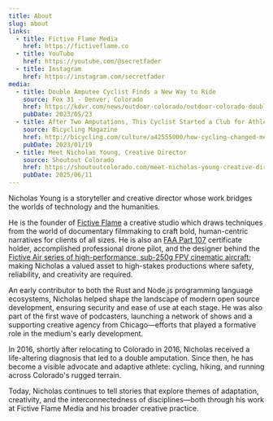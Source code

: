 ```yaml
---
title: About
slug: about
links:
  - title: Fictive Flame Media
    href: https://fictiveflame.co
  - title: YouTube
    href: https://youtube.com/@secretfader
  - title: Instagram
    href: https://instagram.com/secretfader
media:
  - title: Double Amputee Cyclist Finds a New Way to Ride
    source: Fox 31 - Denver, Colorado
    href: https://kdvr.com/news/outdoor-colorado/outdoor-colorado-double-amputee-bicyclist-finds-a-new-way-to-ride/
    pubDate: 2023/05/23
  - title: After Two Amputations, This Cyclist Started a Club for Athletes Like Him
    source: Bicycling Magazine
    href: http://bicycling.com/culture/a42555000/how-cycling-changed-me-nicholas-young/
    pubDate: 2023/01/19
  - title: Meet Nicholas Young, Creative Director
    source: Shoutout Colorado
    href: https://shoutoutcolorado.com/meet-nicholas-young-creative-director/
    pubDate: 2025/06/11
---
```

Nicholas Young is a storyteller and creative director whose work bridges the worlds of technology and the humanities.

He is the founder of [Fictive Flame](https://fictiveflame.co) a creative studio which draws techniques from the world of documentary filmmaking to craft bold, human-centric narratives for clients of all sizes. He is also an [FAA Part 107](https://www.faa.gov/uas/commercial_operators) certificate holder, accomplished professional drone pilot, and the designer behind the [Fictive Air series of high-performance, sub-250g FPV cinematic aircraft](https://fictiveflame.co/blog/fictive-air-an-american-made-sub250g-cinematic-aircraft/); making Nicholas a valued asset to high-stakes productions where safety, reliability, and creativity are required.

An early contributor to both the Rust and Node.js programming language ecosystems, Nicholas helped shape the landscape of modern open source development, ensuring security and ease of use at each stage. He was also part of the first wave of podcasters, launching a network of shows and a supporting creative agency from Chicago&mdash;efforts that played a formative role in the medium's early development.

In 2016, shortly after relocating to Colorado in 2016, Nicholas received a life-altering diagnosis that led to a double amputation. Since then, he has become a visible advocate and adaptive athlete: cycling, hiking, and running across Colorado's rugged terrain.

Today, Nicholas continues to tell stories that explore themes of adaptation, creativity, and the interconnectedness of disciplines&mdash;both through his work at Fictive Flame Media and his broader creative practice.

